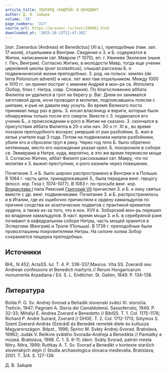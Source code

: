 ```yaml
---
article_title: ЗОЕРАРД (АНДРЕЙ) И БЕНЕДИКТ
author: Д. В. Зайцев
volume: '20'
page_numbers: '317'
source_url: https://pravenc.ru/text/199961.html
downloaded_at: '2025-10-13T12:47:30Z'
---
```


[лат. Zoerardus (Andreas) et Benedictus] (XI в.), преподобные (пам. зап. 17 июля), отшельники в Венгрии. Сведения о З. и Б. содержатся в Житии, написанном свт. Мавром († 1070), еп. г. Квинкве Экклезие (ныне г. Печ, Венгрия). Согласно Житию, в молодости Мавр, тогда еще ученик церковной школы (puer scolasticus), слышал рассказы Б. о подвижнической жизни преподобных. З. род. на польск. землях (de terra Polonorum advenit) и неск. лет жил там отшельником. Между 1000 и 1010 гг. он принял постриг с именем Андрей в мон-ре св. Ипполита (Зобор, близ г. Нитра, совр. Словакия). По благословению аббата Филиппа он удалился в грот на берегу р. Ваг. Днем он занимался заготовкой дров, ночи проводил в молитве, подпоясавшись поясом с шипами, к-рые не давали ему уснуть. Во время Великого поста принимал пищу раз в день. З. носил власяницу и вериги, которые были обнаружены только после его смерти. Вместе с З. подвизался его ученик Б., о происхождении к-рого в Житии не сказано. З. скончался в присутствии аббата Филиппа в 20-х или нач. 30-х гг. XI в., во время похорон преподобного воскрес умерший от ран разбойник. Б. жил в келье учителя еще 3 года. Потом на подвижника напали разбойники, убили его и сбросили труп в реку. Через год тело Б. было обретено нетленным, место его нахождения указал орел. Б. похоронили в соборе св. Эммерама в Нитре, куда, вероятно, в это же время перенесли мощи З. Согласно Житию, аббат Филипп рассказывал свт. Мавру, что по молитве к З. выжил преступник, к-рого казнили через повешение.

Почитание З. и Б. было широко распространено в Венгрии и в Польше. В 1064 г. часть цепи, принадлежавшей З., была передана венг. герцогу (впосл. кор. Геза I; 1074-1077). В 1083 г. по просьбе венг. кор. [Владислава I](<https://pravenc.ru/text/Владислава I.html>) папа Римский [Григорий VII](<https://pravenc.ru/text/Григорий VII.html>) причислил З. и Б. к лику святых вместе с др. венг. подвижниками. Почитание З. и Б. распространилось и в Италии, где их ошибочно причислили к ордену камальдулов по причине сходства их аскетических подвигов с практикой еремитов ордена, а также из-за того, что в кон. XVII в. Зоборский мон-рь перешел во владение камальдулов. В наст. время мощи З. и Б. в серебряной раке почивают в кафедральном соборе Нитры, часть мощей хранится в Эстергоме (Венгрия) и Тропе (Польша). В 1739 г. преподобные были провозглашены покровителями Нитры. На склоне холма Зобор сохраняется пещерка преподобных.

## Источники

BHL, N 452; ActaSS. Iul. T. 4. P. 336-337;Maurus. Vita SS. Zoerardi seu Andreae confessoris et Benedicti martyris // Rerum Hungaricarum monumenta Arpadiana / Ed. S. L. Endlicher. St. Gallen, 1849. P. 134-138.

## Литература

Bolda P. G. Sv. Andrej-Svorad a Beňadik slovenski svätci XI. storočia. Treňcin, 1947; Pagniani A. Storia dei Camaldolensi. Sassoferrato, 1949. P. 32-33; Mihályi E. Andrea Zoerard e Benedetto // BiblSS. T. 1. Col. 1175-1176; Richard P. André Suirard, Zoerard // DHGE. T. 2. Col. 1712-1713; Sólymos S. Szent Zoerard-András (Szórád) és Benedek remeték élete és kultusza Magyarországon. Bdpst., 1996; Šprinc M. Sväty Andrej-Svorad. Bratislava, 19962; Judák V. Relikvie svätého Svorada-Andreja a Benedikta // Pamiatky a múzeá. Bratislava, 1998. Č. 1. S. 6-11; idem. Sväty Svorad, patrón mesta Nitry. Nitra, 1999; Ruttkay A. T. Sv. Svorad a Benedikt v kontexte starších slovenských dejín // Studia archaeologica slovaca medievalia. Bratislava, 2001. T. 3/4. S. 127-139.

Д. В. Зайцев
